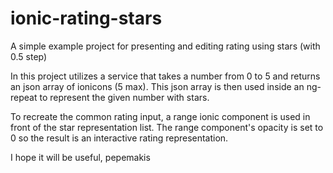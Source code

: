# ionic-rating-stars
A simple example project for presenting and editing rating using stars (with 0.5 step)

In this project utilizes a service that takes a number from 0 to 5 and returns
an json array of ionicons (5 max). This json array is then used inside an ng-repeat
to represent the given number with stars. 

To recreate the common rating input, a range ionic component is used in front of the 
star representation list. The range component's opacity is set to 0 so the result is
an interactive rating representation.

I hope it will be useful,
pepemakis
